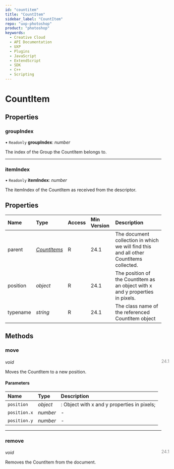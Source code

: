 ```yaml
---
id: "countitem"
title: "CountItem"
sidebar_label: "CountItem"
repo: "uxp-photoshop"
product: "photoshop"
keywords:
  - Creative Cloud
  - API Documentation
  - UXP
  - Plugins
  - JavaScript
  - ExtendScript
  - SDK
  - C++
  - Scripting
---
```


# CountItem

## Properties

### groupIndex

• `Readonly` **groupIndex**: *number*

The index of the Group the CountItem belongs to.

___

### itemIndex

• `Readonly` **itemIndex**: *number*

The itemIndex of the CountItem as received from the descriptor.

## Properties

| Name | Type | Access | Min Version | Description |
| :------ | :------ | :------ | :------ | :------ |
| parent | [*CountItems*](/ps_reference/classes/countitems/) | R | 24.1 | The document collection in which we will find this and all other CountItems collected. |
| position | *object* | R | 24.1 | The position of the CountItem as an object with x and y properties in pixels. |
| typename | *string* | R | 24.1 | The class name of the referenced CountItem object |

## Methods

### move
<span class="minversion" style="display: block; margin-bottom: -1em; margin-left: 36em; float:left; opacity:0.5;">24.1</span>

*void*

Moves the CountItem to a new position.

#### Parameters

| Name | Type | Description |
| :------ | :------ | :------ |
| `position` | *object* | : Object with x and y properties in pixels; |
| `position.x` | *number* | - |
| `position.y` | *number* | - |

___

### remove
<span class="minversion" style="display: block; margin-bottom: -1em; margin-left: 36em; float:left; opacity:0.5;">24.1</span>

*void*

Removes the CountItem from the document.
